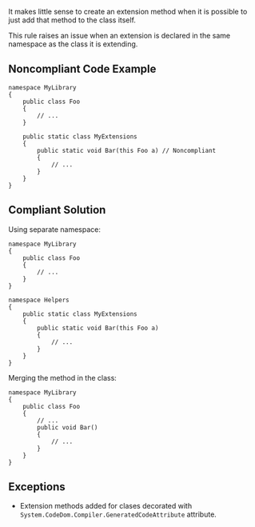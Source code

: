 It makes little sense to create an extension method when it is possible to just add that method to the class itself.
 
This rule raises an issue when an extension is declared in the same namespace as the class it is extending.
 
## Noncompliant Code Example

    namespace MyLibrary
    {
        public class Foo
        {
            // ...
        }
    
        public static class MyExtensions
        {
            public static void Bar(this Foo a) // Noncompliant
            {
                // ...
            }
        }
    }

## Compliant Solution
 
Using separate namespace:

    namespace MyLibrary
    {
        public class Foo
        {
            // ...
        }
    }
    
    namespace Helpers
    {
        public static class MyExtensions
        {
            public static void Bar(this Foo a)
            {
                // ...
            }
        }
    }

Merging the method in the class:

    namespace MyLibrary
    {
        public class Foo
        {
            // ...
            public void Bar()
            {
                // ...
            }
        }
    }

## Exceptions
 
- Extension methods added for clases decorated with `System.CodeDom.Compiler.GeneratedCodeAttribute` attribute.